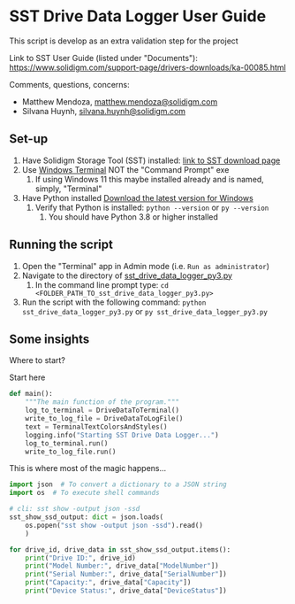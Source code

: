 # SST Drive Data Logger User Guide

This script is develop as an extra validation step for the project

Link to SST User Guide (listed under "Documents"): <https://www.solidigm.com/support-page/drivers-downloads/ka-00085.html>

Comments, questions, concerns:

- Matthew Mendoza, <matthew.mendoza@solidigm.com>
- Silvana Huynh, <silvana.huynh@solidigm.com>

## Set-up

1. Have Solidigm Storage Tool (SST) installed: [link to SST download page](https://www.solidigm.com/support-page/drivers-downloads/ka-00085.html)
2. Use [Windows Terminal](https://apps.microsoft.com/detail/9n0dx20hk701?hl=en-US&gl=US) NOT the "Command Prompt" exe
   1. If using Windows 11 this maybe installed already and is named, simply, "Terminal"
3. Have Python installed [Download the latest version for Windows](https://www.python.org/downloads/)
   1. Verify that Python is installed: `python --version` or `py --version`
      1. You should have Python 3.8 or higher installed

## Running the script

1. Open the "Terminal" app in Admin mode (i.e. `Run as administrator`)
2. Navigate to the directory of [sst_drive_data_logger_py3.py](sst_drive_data_logger_py3.py)
   1. In the command line prompt type: `cd <FOLDER_PATH_TO_sst_drive_data_logger_py3.py>`
3. Run the script with the following command: `python sst_drive_data_logger_py3.py` or `py sst_drive_data_logger_py3.py`

## Some insights

Where to start?

Start here

```python
def main():
    """The main function of the program."""
    log_to_terminal = DriveDataToTerminal()
    write_to_log_file = DriveDataToLogFile()
    text = TerminalTextColorsAndStyles()
    logging.info("Starting SST Drive Data Logger...")
    log_to_terminal.run()
    write_to_log_file.run()
```

This is where most of the magic happens...

```python
import json  # To convert a dictionary to a JSON string
import os  # To execute shell commands

# cli: sst show -output json -ssd
sst_show_ssd_output: dict = json.loads(
    os.popen("sst show -output json -ssd").read()
    )

for drive_id, drive_data in sst_show_ssd_output.items():
    print("Drive ID:", drive_id)
    print("Model Number:", drive_data["ModelNumber"])
    print("Serial Number:", drive_data["SerialNumber"])
    print("Capacity:", drive_data["Capacity"])
    print("Device Status:", drive_data["DeviceStatus"])
```
